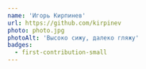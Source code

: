 ```yaml
---
name: 'Игорь Кирпинев'
url: https://github.com/kirpinev
photo: photo.jpg
photoAlt: 'Высоко сижу, далеко гляжу'
badges:
  - first-contribution-small
---
```

